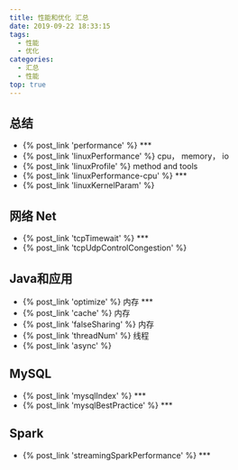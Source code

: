 ```yaml
---
title: 性能和优化 汇总
date: 2019-09-22 18:33:15
tags:
  - 性能
  - 优化
categories:
  - 汇总
  - 性能
top: true  
---
```


<p></p>
<!-- more -->

## 总结
+ {% post_link 'performance'  %}  ***
+ {% post_link 'linuxPerformance'  %}   cpu， memory， io
+ {% post_link 'linuxProfile'  %}   method and tools
+ {% post_link 'linuxPerformance-cpu'  %}  ***
+ {% post_link 'linuxKernelParam'  %}

## 网络 Net
+ {% post_link 'tcpTimewait'  %}  *** 
+ {% post_link 'tcpUdpControlCongestion'  %}

## Java和应用
+ {% post_link 'optimize'  %}  内存 *** 
+ {% post_link 'cache'  %}  内存
+ {% post_link 'falseSharing'  %}  内存
+ {% post_link 'threadNum'  %}  线程 
+ {% post_link 'async'  %}


## MySQL
+ {% post_link 'mysqlIndex'  %}  ***
+ {% post_link 'mysqlBestPractice' %}  ***

## Spark
+ {% post_link 'streamingSparkPerformance'  %}   ***

